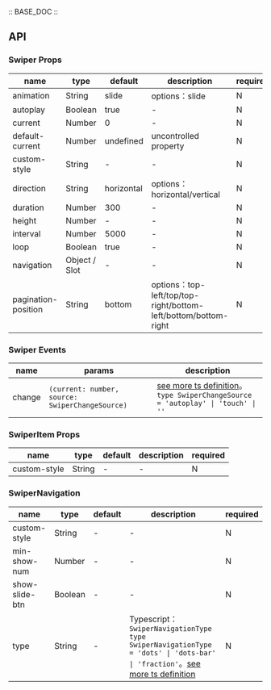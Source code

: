 :: BASE_DOC ::

## API
### Swiper Props

name | type | default | description | required
-- | -- | -- | -- | --
animation | String | slide | options：slide | N
autoplay | Boolean | true | \- | N
current | Number | 0 | \- | N
default-current | Number | undefined | uncontrolled property | N
custom-style | String | - | \- | N
direction | String | horizontal | options：horizontal/vertical | N
duration | Number | 300 | \- | N
height | Number | - | \- | N
interval | Number | 5000 | \- | N
loop | Boolean | true | \- | N
navigation | Object / Slot | - | \- | N
pagination-position | String | bottom | options：top-left/top/top-right/bottom-left/bottom/bottom-right | N

### Swiper Events

name | params | description
-- | -- | --
change | `(current: number, source: SwiperChangeSource)` | [see more ts definition](https://github.com/Tencent/tdesign-miniprogram/tree/develop/src/swiper/type.ts)。<br/>`type SwiperChangeSource = 'autoplay' \| 'touch' \| ''`<br/>

### SwiperItem Props

name | type | default | description | required
-- | -- | -- | -- | --
custom-style | String | - | \- | N

### SwiperNavigation

name | type | default | description | required
-- | -- | -- | -- | --
custom-style | String | - | \- | N
min-show-num | Number | - | \- | N
show-slide-btn | Boolean | - | \- | N
type | String | - | Typescript：`SwiperNavigationType` `type SwiperNavigationType = 'dots' \| 'dots-bar' \| 'fraction'`。[see more ts definition](https://github.com/Tencent/tdesign-miniprogram/tree/develop/src/swiper/type.ts) | N
